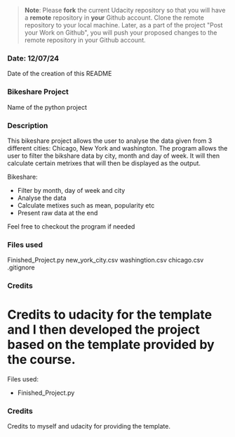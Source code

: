 >**Note**: Please **fork** the current Udacity repository so that you will have a **remote** repository in **your** Github account. Clone the remote repository to your local machine. Later, as a part of the project "Post your Work on Github", you will push your proposed changes to the remote repository in your Github account.

### Date: 12/07/24 
Date of the creation of this README

### Bikeshare Project
Name of the python project

### Description
This bikeshare project allows the user to analyse the data given from 3 different cities: Chicago, New York and washington. The program allows the user to filter the bikshare data by city, month and day of week. It will then calculate certain metrixes that will then be displayed as the output.

Bikeshare:
- Filter by month, day of week and city
- Analyse the data
- Calculate metixes such as mean, popularity etc
- Present raw data at the end

 Feel free to checkout the program if needed

### Files used
Finished_Project.py
new_york_city.csv
washingtion.csv
chicago.csv
.gitignore

### Credits
Credits to udacity for the template and I then developed the project based on the template provided by the course. 
=======
Files used:
- Finished_Project.py


### Credits
Credits to myself and udacity for providing the template.
